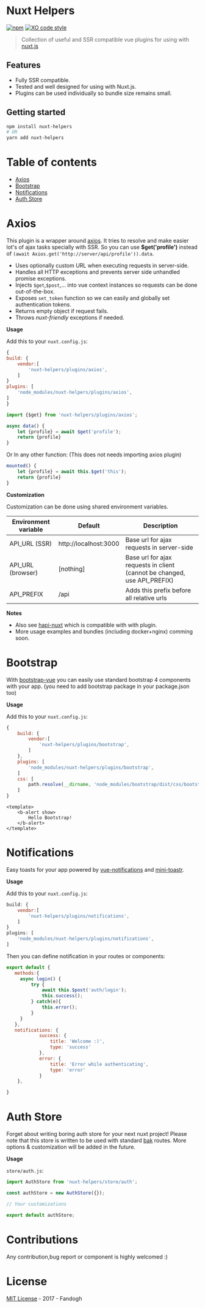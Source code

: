 # Nuxt Helpers
[![npm](https://img.shields.io/npm/v/nuxt-helpers.svg)]() 
[![XO code style](https://img.shields.io/badge/code_style-XO-5ed9c7.svg)](https://github.com/sindresorhus/xo)

> Collection of useful and SSR compatible vue plugins for using with [nuxt.js](https://github.com/nuxt/nuxt.js)

## Features
- Fully SSR compatible.
- Tested and well designed for using with Nuxt.js.
- Plugins can be used individually so bundle size remains small.

## Getting started

```bash
npm install nuxt-helpers
# OR
yarn add nuxt-helpers
```

# Table of contents
- [Axios](#axios)
- [Bootstrap](#bootstrap)
- [Notifications](#notifications)
- [Auth Store](#auth-store) 

# Axios
This plugin is a wrapper around [axios](https://github.com/mzabriskie/axios). It tries to resolve and make easier lot's of ajax tasks specially with SSR.
So you can use **$get('profile')** instead of `(await Axios.get('http://server/api/profile')).data`.
 
- Uses optionally custom URL when executing requests in server-side.
- Handles all HTTP exceptions and prevents server side unhandled promise exceptions.
- Injects `$get`,`$post`,... into vue context instances so requests can be done out-of-the-box.
- Exposes `set_token` function so we can easily and globally set authentication tokens.
- Returns empty object if request fails.
- Throws *nuxt-friendly* exceptions if needed.

**Usage**

Add this to your `nuxt.config.js`:
```js
{
build: {
    vendor:[
        'nuxt-helpers/plugins/axios',
    ]
}
plugins: [
    'node_modules/nuxt-helpers/plugins/axios',    
]
}
```

```js
import {$get} from 'nuxt-helpers/plugins/axios';

async data() {
    let {profile} = await $get('profile');
    return {profile}
}
```

Or In any other function: (This does not needs importing axios plugin)

```js
mounted() {
    let {profile} = await this.$get('this');
    return {profile}
}
```

**Customization**

Customization can be done using shared environment variables.

Environment variable | Default                 | Description
---------------------|-------------------------|--------------------------------------------
API_URL   (SSR)      | http://localhost:3000   | Base url for ajax requests in server-side
API_URL   (browser)  | [nothing]               | Base url for ajax requests in client (cannot be changed, use API_PREFIX)
API_PREFIX           | /api                    | Adds this prefix before all relative urls

**Notes**

- Also see [hapi-nuxt](https://github.com/fandogh/hapi-nuxt) which is compatible with with plugin.
- More usage examples and bundles (including docker+nginx) comming soon.

# Bootstrap
With [bootstrap-vue](https://github.com/bootstrap-vue/bootstrap-vue) you can easily use standard bootstrap 4 components with your app.
(you need to add bootstrap package in your package.json too)

**Usage**

Add this to your `nuxt.config.js`:
```js
{
    build: {
        vendor:[
            'nuxt-helpers/plugins/bootstrap',
        ]
    },
    plugins: [
        'node_modules/nuxt-helpers/plugins/bootstrap',    
    ]
    css: [
        path.resolve(__dirname, 'node_modules/bootstrap/dist/css/bootstrap.css'),
    ]
}
```

```vue
<template>
    <b-alert show>
        Hello Bootstrap!
    </b-alert>
</template>
```

# Notifications
Easy toasts for your app powered by [vue-notifications](https://github.com/se-panfilov/vue-notifications) and
[mini-toastr](https://github.com/se-panfilov/mini-toastr).

**Usage**

Add this to your `nuxt.config.js`:
```js
build: {
    vendor:[
        'nuxt-helpers/plugins/notifications',
    ]
}
plugins: [
    'node_modules/nuxt-helpers/plugins/notifications',    
]
```

Then you can define notification in your routes or components:

```js
export default {
   methods:{
     async login() {
         try {
             await this.$post('auth/login');
             this.success();
         } catch(e){
             this.error();
         }
     }  
   },
   notifications: {
            success: {
                title: 'Welcome :)',
                type: 'success'
            },
            error: {
                title: 'Error while authenticating',
                type: 'error'
            }
    },

}
```

# Auth Store
Forget about writing boring auth store for your next nuxt project!
Please note that this store is written to be used with standard [bak](https://github.com/fandogh/bak) routes. 
More options & customization will be added in the future.

**Usage**

`store/auth.js`:

```js
import AuthStore from 'nuxt-helpers/store/auth';

const authStore = new AuthStore({});

// Your customizations

export default authStore;
```

# Contributions
Any contribution,bug report or component is highly welcomed :)

# License
[MIT License](https://github.com/fandogh/nuxt-helpers/blob/master/LICENSE) - 2017 - Fandogh